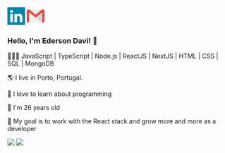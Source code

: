 
<!--
**EdersonDav/EdersonDav** is a ✨ _special_ ✨ repository because its `README.md` (this file) appears on your GitHub profile.

Here are some ideas to get you started:

- 🔭 I’m currently working on ...
- 🌱 I’m currently learning ...
- 👯 I’m looking to collaborate on ...
- 🤔 I’m looking for help with ...
- 💬 Ask me about ...
- 📫 How to reach me: ...
- 😄 Pronouns: ...
- ⚡ Fun fact: ...
-->
<div>
    <a href="https://www.linkedin.com/in/silvaedersonqueiroz" alt="linkedin" target="blank" ><img src="https://raw.githubusercontent.com/EdersonDav/EdersonDav/f0c6e3ec72692acc7a46d63572e729b8b522ba26/linkedin.svg" height="40px"></a>    
    <a href="mailto:silva.edersonqueiroz@gmail.com" alt="email" ><img src="https://raw.githubusercontent.com/EdersonDav/EdersonDav/bb083120cecd3882201ac72ad56c63fbe71c9fb8/gmail.svg" height="40px"></a>   
    
  </div>

  <h3>Hello, I'm Ederson Davi! 👋</h3>
  <p> 👨🏿‍💻
  JavaScript | TypeScript | Node.js | ReactJS | NextJS | HTML | CSS | SQL | MongoDB 
  </p>
 <p>🌎 I live in Porto, Portugal.</p>
 <p>🖤 I love to learn about programming</p>
 <p>🎂 I'm 26 years old</p>
 <p>💼 My goal is to work with the React stack and grow more and more as a developer</p>
 <p>
    <img src="https://github-readme-stats.vercel.app/api/top-langs/?username=EdersonDav&show_icons=true&title_color=ffffff&icon_color=2A75CF&text_color=daf7dc&bg_color=282a36">
    <img src="https://github-readme-stats-anuraghazra1.vercel.app/api?username=edersondav&show_icons=true&theme=dracula&count_private=true">
</p>
</div>

